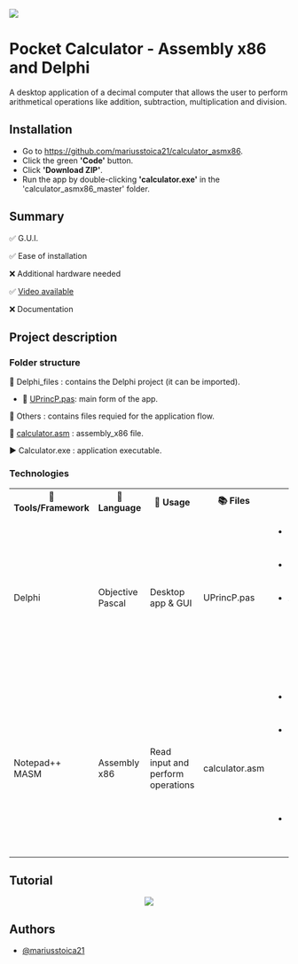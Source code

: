 

<p align="left">
  <img 
    src="https://i.postimg.cc/Qx9WXmBG/Component-29-1.png"
  >
</p>



# Pocket Calculator - Assembly x86 and Delphi

A desktop application of a decimal computer that allows the user to perform arithmetical 
operations like addition, subtraction, multiplication and division.

<!-- <p align="center">
  <img 
    src="https://i.postimg.cc/SNctvm48/Component-14-1.jpg"
  >
</p> -->


## Installation
- Go to https://github.com/mariusstoica21/calculator_asmx86.
- Click the green **'Code'** button.
- Click **'Download ZIP'**.
- Run the app by double-clicking **'calculator.exe'** in the 'calculator_asmx86_master' 
folder.

## Summary
✅ G.U.I. 

✅ Ease of installation

❌ Additional hardware needed

✅ [Video available](https://www.youtube.com/watch?v=DV1VU8ZWkxc)

❌ Documentation

## Project description

### Folder structure

📁 Delphi_files : contains the Delphi project (it can be imported).

- 📄 [UPrincP.pas](https://github.com/mariusstoica21/calculator_asmx86/blob/master/Delphi_files/UPrincP.pas): main form of the app.

📁 Others : contains files requied for the application flow.
    
📄 [calculator.asm](https://github.com/mariusstoica21/calculator_asmx86/blob/master/calculator.asm)
: assembly_x86 file.

▶️ Calculator.exe : application executable.

### Technologies

<!-- 
| 🔨 Tools/Frameworks |     📘 Language     |              📃 Usage               |     📚 Files     |                                ℹ Details                               |
|:----------------:|:----------------:|:---------------------------------:|:--------------:|:--------------------------------------------------------------------:|
|      Delphi      | Objective Pascal |         Desktop app & GUI         |   UPrincP.pas  |UPrincP.pas is the main form of the desktop application. The user presses the buttons in order to insert the operation. After clicking the '=' button, the operation is saved in Others/filename.txt and Others/calculator.exe is run|
|  Notepad++ MASM  |   Assembly x86   | Read input and perform operations | calculator.asm |Others/calculator.exe is the executable file of calculator.asm. The assembly app reads the string operation from Others/filename.txt, parses it and executes the arithmetical operations. The result is stored in result.txt, and read into the dektop app. | -->


<table>
  <tr>
    <th>🔨 Tools/Framework</th>
    <th>📘 Language</th>
    <th>📃 Usage </th>
    <th>📚 Files</th>
    <th> ℹ Details  </th>
  </tr>
  <tr>
    <td>Delphi</td>
    <td>Objective Pascal</td>
    <td>Desktop app & GUI</td>
    <td>UPrincP.pas</td>
    <td>
       <ul>
        <li>UPrincP.pas is the main form of the desktop application.</li>
        <li>The user presses the buttons in order to insert the operation.</li>
        <li>After clicking the '=' button, the operation is saved in Others/filename.txt and Others/calculator.exe is run.</li>
      </ul>
   </td>
  </tr>
  <tr>
    <td>Notepad++ MASM</td>
    <td>Assembly x86</td>
    <td>Read input and perform operations</td>
    <td>calculator.asm</td>
    <td>
       <ul>
        <li>Others/calculator.exe is the executable file of calculator.asm.</li>
        <li>The assembly app reads the string operation from Others/filename.txt, parses it and executes the arithmetical operations.</li>
        <li>The result is stored in result.txt, and read into the dektop app.</li>
      </ul>
   </td>
  </tr>
</table>



## Tutorial


<p align="center">
  <img 
    src="https://i.postimg.cc/hjvt24TW/Component-25-1.png"
  >
</p>


## Authors

- [@mariusstoica21](https://github.com/mariusstoica21)

